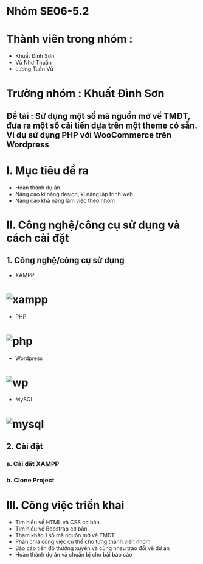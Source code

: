 # Nhóm SE06-5.2
# Thành viên trong nhóm :
* Khuất Đình Sơn
* Vũ Như Thuần
* Lương Tuấn Vũ
# Trưởng nhóm : Khuất Đình Sơn

##  Đề tài : Sử dụng một số mã nguồn mở về TMĐT, đưa ra một số cải tiến dựa trên một theme có sẵn. Ví dụ sử dụng PHP với WooCommerce trên Wordpress

# I. Mục tiêu đề ra
* Hoàn thành dự án
* Nâng cao kĩ năng design, kĩ năng lập trình web
* Nâng cao khả năng làm việc theo nhóm

# II. Công nghệ/công cụ sử dụng và cách cài đặt
## 1. Công nghệ/công cụ sử dụng
* XAMPP
# ![xampp](https://blog.webico.vn/wp-content/uploads/2019/12/maxresdefault-2-2.jpg)
* PHP
# ![php](https://blog.haposoft.com/content/images/2021/07/php.png)
* Wordpress
# ![wp](https://websitehcm.com/wp-content/uploads/2020/09/WordPress-Wallpaper-Professional.png)
* MySQL
# ![mysql](https://user-images.githubusercontent.com/92345693/139523383-011e821c-8692-432e-b3e3-2ddea4bc56ca.png)
## 2. Cài đặt
### a. Cài đặt XAMPP
### b. Clone Project





# III. Công việc triển khai
* Tìm hiểu về HTML và CSS cơ bản.
* Tìm hiểu về Boostrap cơ bản.
* Tham khảo 1 số mã nguồn mở về TMDT
* Phân chia công việc cụ thể cho từng thành viên nhóm
* Báo cáo tiến độ thường xuyên và cùng nhau trao đổi về dự án
* Hoàn thành dự án và chuẩn bị cho bài báo cáo
